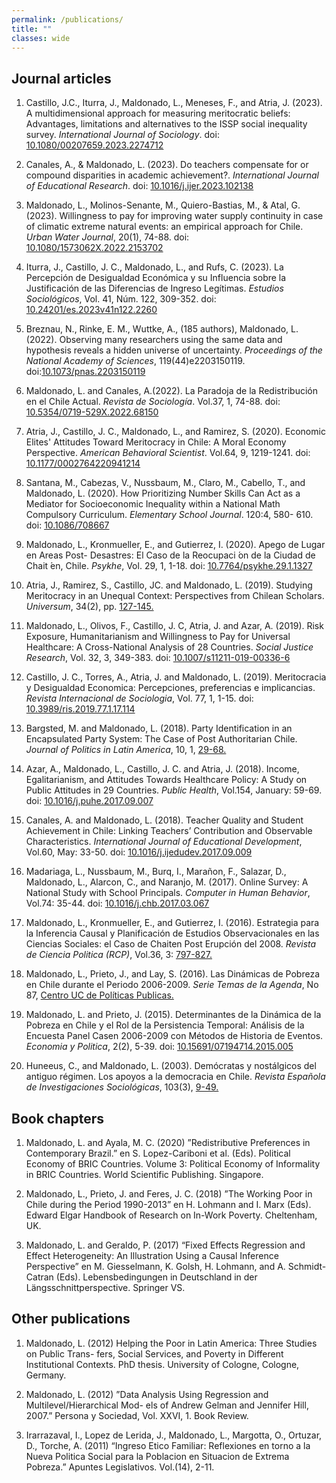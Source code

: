 ```yaml
---
permalink: /publications/
title: ""
classes: wide
---
```


## Journal articles

1. Castillo, J.C., Iturra, J., Maldonado, L., Meneses, F., and Atria, J. (2023). A multidimensional approach for measuring meritocratic beliefs: Advantages, limitations and alternatives to the ISSP social inequality survey. *International Journal of Sociology*. doi: [10.1080/00207659.2023.2274712](https://www.tandfonline.com/doi/full/10.1080/00207659.2023.2274712)
   
2. Canales, A., & Maldonado, L. (2023). Do teachers compensate for or compound disparities in academic achievement?. *International Journal of Educational Research*. doi: [10.1016/j.ijer.2023.102138](https://doi.org/10.1016/j.ijer.2023.102138)

3. Maldonado, L., Molinos-Senante, M., Quiero-Bastias, M., & Atal, G. (2023). Willingness to pay for improving water supply continuity in case of climatic extreme natural events: an empirical approach for Chile. *Urban Water Journal*, 20(1), 74-88. doi: [10.1080/1573062X.2022.2153702](https://doi.org/10.1080/1573062X.2022.2153702)

4. Iturra, J., Castillo, J. C., Maldonado, L., and Rufs, C. (2023). La Percepción de Desigualdad Económica y su Influencia sobre la Justificación de las Diferencias de Ingreso Legítimas. *Estudios Sociológicos*, Vol. 41, Núm. 122, 309-352. doi: [10.24201/es.2023v41n122.2260](http://doi.org/10.24201/es.2023v41n122.2260)

5. Breznau, N., Rinke, E. M., Wuttke, A., (185 authors), Maldonado, L. (2022). Observing many researchers using the same data and hypothesis reveals a hidden universe of uncertainty. *Proceedings of the National Academy of Sciences*, 119(44)e2203150119. doi:[10.1073/pnas.2203150119](https://doi.org/10.1073/pnas.2203150119)

6. Maldonado, L. and Canales, A.(2022). La Paradoja de la Redistribución en el Chile Actual. *Revista de Sociología*. Vol.37, 1, 74-88. doi: [10.5354/0719-529X.2022.68150](https://doi.org/10.5354/0719-529X.2022.68150)

7. Atria, J., Castillo, J. C., Maldonado, L., and Ramirez, S. (2020). Economic Elites' Attitudes Toward Meritocracy in Chile: A Moral Economy Perspective. *American Behavioral Scientist*. Vol.64, 9, 1219-1241. doi: [10.1177/0002764220941214](https://doi.org/10.1177/0002764220941214)

8. Santana, M., Cabezas, V., Nussbaum, M., Claro, M., Cabello, T., and Maldonado, L. (2020). How Prioritizing Number Skills Can Act as a Mediator for Socioeconomic Inequality within a National Math Compulsory Curriculum. *Elementary School Journal*. 120:4, 580- 610. doi: [10.1086/708667](https://doi.org/10.1086/708667)

9. Maldonado, L., Kronmueller, E., and Gutierrez, I. (2020). Apego de Lugar en Areas Post- Desastres: El Caso de la Reocupaci ́on de la Ciudad de Chait ́en, Chile. *Psykhe*, Vol. 29, 1, 1-18. doi: [10.7764/psykhe.29.1.1327](https://doi.org/10.7764/psykhe.29.1.1327)

10. Atria, J., Ramirez, S., Castillo, JC. and Maldonado, L. (2019). Studying Meritocracy in an Unequal Context: Perspectives from Chilean Scholars. *Universum*, 34(2), pp. [127-145.](https://scielo.conicyt.cl/pdf/universum/v34n2/0718-2376-universum-34-02-127.pdf)

11. Maldonado, L., Olivos, F., Castillo, J. C, Atria, J. and Azar, A. (2019). Risk Exposure, Humanitarianism and Willingness to Pay for Universal Healthcare: A Cross-National Analysis of 28 Countries. *Social Justice Research*, Vol. 32, 3, 349-383. doi: [10.1007/s11211-019-00336-6](https://doi.org/10.1007/s11211-019-00336-6)

12. Castillo, J. C., Torres, A., Atria, J. and Maldonado, L. (2019). Meritocracia y Desigualdad Economica: Percepciones, preferencias e implicancias. *Revista Internacional de Sociologia*, Vol. 77, 1, 1-15. doi: [10.3989/ris.2019.77.1.17.114](https://doi.org/10.3989/ris.2019.77.1.17.114)

13. Bargsted, M. and Maldonado, L. (2018). Party Identification in an Encapsulated Party System: The Case of Post Authoritarian Chile. *Journal of Politics in Latin America*, 10, 1, [29-68.](https://journals.sub.uni-hamburg.de/giga/jpla/article/view/1096.html)

14. Azar, A., Maldonado, L., Castillo, J. C. and Atria, J. (2018). Income, Egalitarianism, and Attitudes Towards Healthcare Policy: A Study on Public Attitudes in 29 Countries. *Public Health*, Vol.154, January: 59-69. doi: [10.1016/j.puhe.2017.09.007](https://doi.org/10.1016/j.puhe.2017.09.007)

15. Canales, A. and Maldonado, L. (2018). Teacher Quality and Student Achievement in Chile: Linking Teachers’ Contribution and Observable Characteristics. *International Journal of Educational Development*, Vol.60, May: 33-50. doi: [10.1016/j.ijedudev.2017.09.009](https://doi.org/10.1016/j.ijedudev.2017.09.009)

16. Madariaga, L., Nussbaum, M., Burq, I., Marañon, F., Salazar, D., Maldonado, L., Alarcon, C., and Naranjo, M. (2017). Online Survey: A National Study with School Principals. *Computer in Human Behavior*, Vol.74: 35-44. doi: [10.1016/j.chb.2017.03.067](https://doi.org/10.1016/j.chb.2017.03.067)

17. Maldonado, L., Kronmueller, E., and Gutierrez, I. (2016). Estrategia para la Inferencia Causal y Planificación de Estudios Observacionales en las Ciencias Sociales: el Caso de Chaiten Post Erupción del 2008. *Revista de Ciencia Politica (RCP)*, Vol.36, 3: [797-827.](https://ojs.uc.cl/index.php/rcp/issue/view/360)

18. Maldonado, L., Prieto, J., and Lay, S. (2016). Las Dinámicas de Pobreza en Chile durante el Periodo 2006-2009. *Serie Temas de la Agenda*, No 87, [Centro UC de Políticas Publicas.](https://politicaspublicas.uc.cl/publicacion/las-dinamicas-de-la-pobreza-en-chile-durante-el-periodo-2006-2009/)

19. Maldonado, L. and Prieto, J. (2015). Determinantes de la Dinámica de la Pobreza en Chile y el Rol de la Persistencia Temporal: Análisis de la Encuesta Panel Casen 2006-2009 con Métodos de Historia de Eventos. *Economia y Politica*, 2(2), 5-39. doi: [10.15691/07194714.2015.005](http://economiaypolitica.cl/index.php/eyp/article/view/26)

20. Huneeus, C., and Maldonado, L. (2003). Demócratas y nostálgicos del antiguo régimen. Los apoyos a la democracia en Chile. *Revista Española de Investigaciones Sociológicas*, 103(3), [9-49.](https://reis.cis.es/REIS/jsp/REIS.jsp?opcion=revistas&numero=103) 


## Book chapters

1. Maldonado, L. and Ayala, M. C. (2020) ”Redistributive Preferences in Contemporary Brazil.” en S. Lopez-Cariboni et al. (Eds). Political Economy of BRIC Countries. Volume 3: Political Economy of Informality in BRIC Countries. World Scientific Publishing. Singapore.

2. Maldonado, L., Prieto, J. and Feres, J. C. (2018) ”The Working Poor in Chile during the Period 1990-2013” en H. Lohmann and I. Marx (Eds). Edward Elgar Handbook of Research on In-Work Poverty. Cheltenham, UK.

3. Maldonado, L. and Geraldo, P. (2017) “Fixed Effects Regression and Effect Heterogeneity: An Illustration Using a Causal Inference Perspective” en M. Giesselmann, K. Golsh, H. Lohmann, and A. Schmidt-Catran (Eds). Lebensbedingungen in Deutschland in der Längsschnittperspective. Springer VS.

## Other publications

1. Maldonado, L. (2012) Helping the Poor in Latin America: Three Studies on Public Trans- fers, Social Services, and Poverty in Different Institutional Contexts. PhD thesis. University of Cologne, Cologne, Germany.

2. Maldonado, L. (2012) ”Data Analysis Using Regression and Multilevel/Hierarchical Mod- els of Andrew Gelman and Jennifer Hill, 2007.” Persona y Sociedad, Vol. XXVI, 1. Book Review.

3. Irarrazaval, I., Lopez de Lerida, J., Maldonado, L., Margotta, O., Ortuzar, D., Torche, A. (2011) “Ingreso Etico Familiar: Reflexiones en torno a la Nueva Politica Social para la Poblacion en Situacion de Extrema Pobreza.” Apuntes Legislativos. Vol.(14), 2-11.
